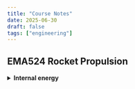 ```yaml
---
title: "Course Notes"
date: 2025-06-30
draft: false
tags: ["engineering"]
---
```


## EMA524 Rocket Propulsion

<details>
<summary><strong>Internal energy</strong></summary>
<iframe src="/course_notes/EMA524/524_lecture_1.pdf" width="100%" height="600px"></iframe>
</details>
